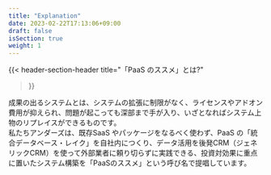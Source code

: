 ```yaml
---
title: "Explanation"
date: 2023-02-22T17:13:06+09:00
draft: false
isSection: true
weight: 1
---
```


{{< header-section-header 
    title="「PaaS のススメ」とは?"
>}}

成果の出るシステムとは、システムの拡張に制限がなく、ライセンスやアドオン費用が抑えられ、問題が起こっても深部まで手が入り、いざとなればシステム上物のリプレイスができるものです。  
私たちアンダーズは、既存SaaS やパッケージをなるべく使わず、PaaS の「統合データベース・レイク」を自社内につくり、データ活用を後発CRM（ジェネリックCRM）を使って外部業者に頼り切らずに実践できる、投資対効果に重点に置いたシステム構築を「PaaSのススメ」という呼び名で提唱しています。

